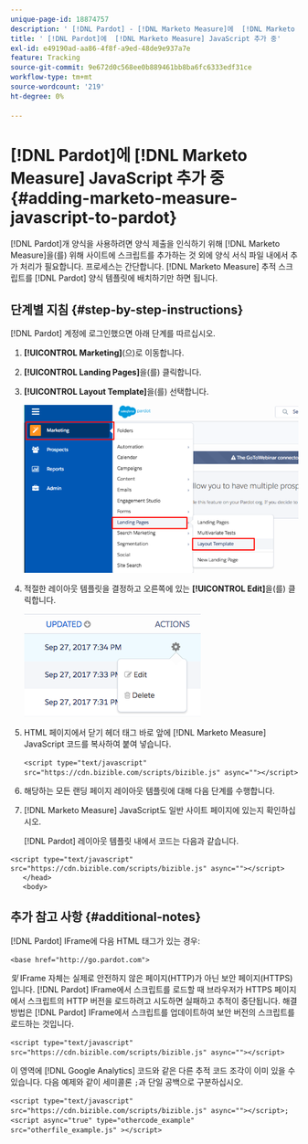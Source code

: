 ```yaml
---
unique-page-id: 18874757
description: ' [!DNL Pardot] - [!DNL Marketo Measure]에  [!DNL Marketo Measure] JavaScript 추가 중'
title: ' [!DNL Pardot]에  [!DNL Marketo Measure] JavaScript 추가 중'
exl-id: e49190ad-aa86-4f8f-a9ed-48de9e937a7e
feature: Tracking
source-git-commit: 9e672d0c568ee0b889461bb8ba6fc6333edf31ce
workflow-type: tm+mt
source-wordcount: '219'
ht-degree: 0%

---
```


# [!DNL Pardot]에 [!DNL Marketo Measure] JavaScript 추가 중 {#adding-marketo-measure-javascript-to-pardot}

[!DNL Pardot]개 양식을 사용하려면 양식 제출을 인식하기 위해 [!DNL Marketo Measure]을(를) 위해 사이트에 스크립트를 추가하는 것 외에 양식 서식 파일 내에서 추가 처리가 필요합니다. 프로세스는 간단합니다. [!DNL Marketo Measure] 추적 스크립트를 [!DNL Pardot] 양식 템플릿에 배치하기만 하면 됩니다.

## 단계별 지침 {#step-by-step-instructions}

[!DNL Pardot] 계정에 로그인했으면 아래 단계를 따르십시오.

1. **[!UICONTROL Marketing]**(으)로 이동합니다.

1. **[!UICONTROL Landing Pages]**&#x200B;을(를) 클릭합니다.

1. **[!UICONTROL Layout Template]**&#x200B;을(를) 선택합니다.

   ![](assets/1-3.png)

1. 적절한 레이아웃 템플릿을 결정하고 오른쪽에 있는 **[!UICONTROL Edit]**&#x200B;을(를) 클릭합니다.

   ![](assets/2-1.png)

1. HTML 페이지에서 닫기 헤더 태그 바로 앞에 [!DNL Marketo Measure] JavaScript 코드를 복사하여 붙여 넣습니다.

   `<script type="text/javascript" src="https://cdn.bizible.com/scripts/bizible.js" async=""></script>`

1. 해당하는 모든 랜딩 페이지 레이아웃 템플릿에 대해 다음 단계를 수행합니다.

1. [!DNL Marketo Measure] JavaScript도 일반 사이트 페이지에 있는지 확인하십시오.

   [!DNL Pardot] 레이아웃 템플릿 내에서 코드는 다음과 같습니다.

```text
<script type="text/javascript" src="https://cdn.bizible.com/scripts/bizible.js" async=""></script>
   </head>
   <body>
```

## 추가 참고 사항 {#additional-notes}

[!DNL Pardot] IFrame에 다음 HTML 태그가 있는 경우:

`<base href="http://go.pardot.com">`

_및_ IFrame 자체는 실제로 안전하지 않은 페이지(HTTP)가 아닌 보안 페이지(HTTPS)입니다. [!DNL Pardot] IFrame에서 스크립트를 로드할 때 브라우저가 HTTPS 페이지에서 스크립트의 HTTP 버전을 로드하려고 시도하면 실패하고 추적이 중단됩니다. 해결 방법은 [!DNL Pardot] IFrame에서 스크립트를 업데이트하여 보안 버전의 스크립트를 로드하는 것입니다.

`<script type="text/javascript" src="https://cdn.bizible.com/scripts/bizible.js" async=""></script>`

이 영역에 [!DNL Google Analytics] 코드와 같은 다른 추적 코드 조각이 이미 있을 수 있습니다. 다음 예제와 같이 세미콜론 `;`과 단일 공백으로 구분하십시오.

`<script type="text/javascript" src="https://cdn.bizible.com/scripts/bizible.js" async=""></script>; <script async="true" type="othercode_example" src="otherfile_example.js" ></script>`
